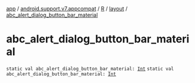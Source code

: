 [app](../../../index.md) / [android.support.v7.appcompat](../../index.md) / [R](../index.md) / [layout](index.md) / [abc_alert_dialog_button_bar_material](.)

# abc_alert_dialog_button_bar_material

`static val abc_alert_dialog_button_bar_material: `[`Int`](https://kotlinlang.org/api/latest/jvm/stdlib/kotlin/-int/index.html)
`static val abc_alert_dialog_button_bar_material: `[`Int`](https://kotlinlang.org/api/latest/jvm/stdlib/kotlin/-int/index.html)